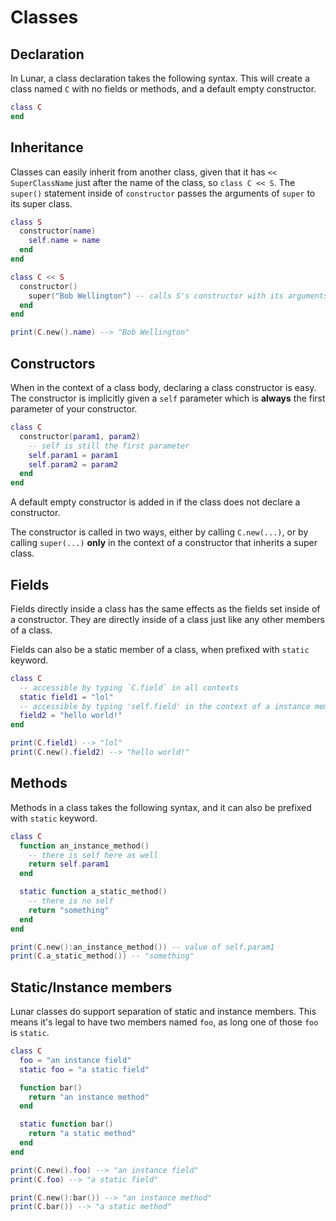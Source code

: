 # Classes

## Declaration
In Lunar, a class declaration takes the following syntax. This will create a class named `C` with no fields or methods, and a default empty constructor.
```lua
class C
end
```

## Inheritance
Classes can easily inherit from another class, given that it has `<< SuperClassName` just after the name of the class, so `class C << S`. The `super()` statement inside of `constructor` passes the arguments of `super` to its super class.
```lua
class S
  constructor(name)
    self.name = name
  end
end

class C << S
  constructor()
    super("Bob Wellington") -- calls S's constructor with its arguments
  end
end

print(C.new().name) --> "Bob Wellington"
```

## Constructors
When in the context of a class body, declaring a class constructor is easy. The constructor is implicitly given a `self` parameter which is **always** the first parameter of your constructor.
```lua
class C
  constructor(param1, param2)
    -- self is still the first parameter
    self.param1 = param1
    self.param2 = param2
  end
end
```

A default empty constructor is added in if the class does not declare a constructor.

The constructor is called in two ways, either by calling `C.new(...)`, or by calling `super(...)` **only** in the context of a constructor that inherits a super class.

## Fields
Fields directly inside a class has the same effects as the fields set inside of a constructor. They are directly inside of a class just like any other members of a class.

Fields can also be a static member of a class, when prefixed with `static` keyword.
```lua
class C
  -- accessible by typing `C.field` in all contexts
  static field1 = "lol"
  -- accessible by typing 'self.field' in the context of a instance member
  field2 = "hello world!"
end

print(C.field1) --> "lol"
print(C.new().field2) --> "hello world!"
```

## Methods
Methods in a class takes the following syntax, and it can also be prefixed with `static` keyword.
```lua
class C
  function an_instance_method()
    -- there is self here as well
    return self.param1
  end

  static function a_static_method()
    -- there is no self
    return "something"
  end
end

print(C.new():an_instance_method()) -- value of self.param1
print(C.a_static_method()) -- "something"
```

## Static/Instance members
Lunar classes do support separation of static and instance members. This means it's legal to have two members named `foo`, as long one of those `foo` is `static`.
```lua
class C
  foo = "an instance field"
  static foo = "a static field"

  function bar()
    return "an instance method"
  end

  static function bar()
    return "a static method"
  end
end

print(C.new().foo) --> "an instance field"
print(C.foo) --> "a static field"

print(C.new():bar()) --> "an instance method"
print(C.bar()) --> "a static method"
```
